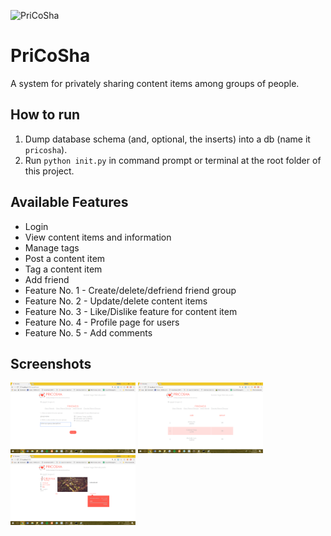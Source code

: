 ![PriCoSha](https://i.gyazo.com/184f69f915334ca8a29d9fb639080be5.png)
# PriCoSha
A system for privately sharing content items among groups of people.

## How to run
1. Dump database schema (and, optional, the inserts) into a db (name it `pricosha`).
2. Run `python init.py` in command prompt or terminal at the root folder of this project.

## Available Features
- Login
- View content items and information
- Manage tags
- Post a content item
- Tag a content item
- Add friend
- Feature No. 1 - Create/delete/defriend friend group
- Feature No. 2 - Update/delete content items
- Feature No. 3 - Like/Dislike feature for content item
- Feature No. 4 - Profile page for users
- Feature No. 5 - Add comments

## Screenshots
<img src="static/createGroup.png" width="200px">    <img src="static/friendspage.png" width="200px">    <img src="static/homepage.png" width="200px">
